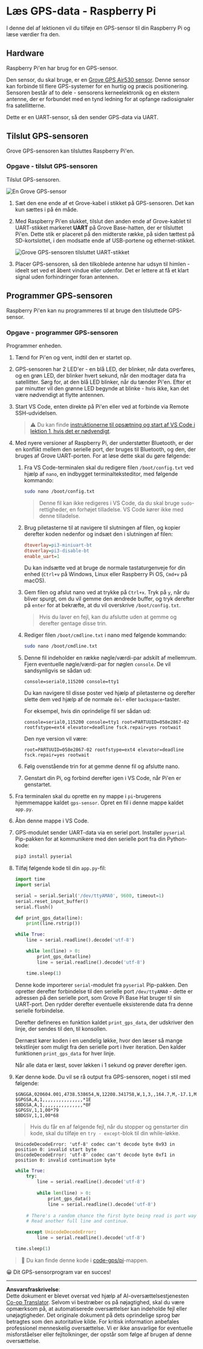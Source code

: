 <!--
CO_OP_TRANSLATOR_METADATA:
{
  "original_hash": "3b2448c7ab4e9673e77e35a50c5e350d",
  "translation_date": "2025-08-27T21:24:18+00:00",
  "source_file": "3-transport/lessons/1-location-tracking/pi-gps-sensor.md",
  "language_code": "da"
}
-->
# Læs GPS-data - Raspberry Pi

I denne del af lektionen vil du tilføje en GPS-sensor til din Raspberry Pi og læse værdier fra den.

## Hardware

Raspberry Pi'en har brug for en GPS-sensor.

Den sensor, du skal bruge, er en [Grove GPS Air530 sensor](https://www.seeedstudio.com/Grove-GPS-Air530-p-4584.html). Denne sensor kan forbinde til flere GPS-systemer for en hurtig og præcis positionering. Sensoren består af to dele - sensorens kerneelektronik og en ekstern antenne, der er forbundet med en tynd ledning for at opfange radiosignaler fra satellitterne.

Dette er en UART-sensor, så den sender GPS-data via UART.

## Tilslut GPS-sensoren

Grove GPS-sensoren kan tilsluttes Raspberry Pi'en.

### Opgave - tilslut GPS-sensoren

Tilslut GPS-sensoren.

![En Grove GPS-sensor](../../../../../translated_images/grove-gps-sensor.247943bf69b03f0d1820ef6ed10c587f9b650e8db55b936851c92412180bd3e2.da.png)

1. Sæt den ene ende af et Grove-kabel i stikket på GPS-sensoren. Det kan kun sættes i på én måde.

1. Med Raspberry Pi'en slukket, tilslut den anden ende af Grove-kablet til UART-stikket markeret **UART** på Grove Base-hatten, der er tilsluttet Pi'en. Dette stik er placeret på den midterste række, på siden tættest på SD-kortslottet, i den modsatte ende af USB-portene og ethernet-stikket.

    ![Grove GPS-sensoren tilsluttet UART-stikket](../../../../../translated_images/pi-gps-sensor.1f99ee2b2f6528915047ec78967bd362e0e4ee0ed594368a3837b9cf9cdaca64.da.png)

1. Placer GPS-sensoren, så den tilkoblede antenne har udsyn til himlen - ideelt set ved et åbent vindue eller udenfor. Det er lettere at få et klart signal uden forhindringer foran antennen.

## Programmer GPS-sensoren

Raspberry Pi'en kan nu programmeres til at bruge den tilsluttede GPS-sensor.

### Opgave - programmer GPS-sensoren

Programmer enheden.

1. Tænd for Pi'en og vent, indtil den er startet op.

1. GPS-sensoren har 2 LED'er - en blå LED, der blinker, når data overføres, og en grøn LED, der blinker hvert sekund, når den modtager data fra satellitter. Sørg for, at den blå LED blinker, når du tænder Pi'en. Efter et par minutter vil den grønne LED begynde at blinke - hvis ikke, kan det være nødvendigt at flytte antennen.

1. Start VS Code, enten direkte på Pi'en eller ved at forbinde via Remote SSH-udvidelsen.

    > ⚠️ Du kan finde [instruktionerne til opsætning og start af VS Code i lektion 1, hvis det er nødvendigt](../../../1-getting-started/lessons/1-introduction-to-iot/pi.md).

1. Med nyere versioner af Raspberry Pi, der understøtter Bluetooth, er der en konflikt mellem den serielle port, der bruges til Bluetooth, og den, der bruges af Grove UART-porten. For at løse dette skal du gøre følgende:

    1. Fra VS Code-terminalen skal du redigere filen `/boot/config.txt` ved hjælp af `nano`, en indbygget terminalteksteditor, med følgende kommando:

        ```sh
        sudo nano /boot/config.txt
        ```

        > Denne fil kan ikke redigeres i VS Code, da du skal bruge `sudo`-rettigheder, en forhøjet tilladelse. VS Code kører ikke med denne tilladelse.

    1. Brug piletasterne til at navigere til slutningen af filen, og kopier derefter koden nedenfor og indsæt den i slutningen af filen:

        ```ini
        dtoverlay=pi3-miniuart-bt
        dtoverlay=pi3-disable-bt
        enable_uart=1
        ```

        Du kan indsætte ved at bruge de normale tastaturgenveje for din enhed (`Ctrl+v` på Windows, Linux eller Raspberry Pi OS, `Cmd+v` på macOS).

    1. Gem filen og afslut nano ved at trykke på `Ctrl+x`. Tryk på `y`, når du bliver spurgt, om du vil gemme den ændrede buffer, og tryk derefter på `enter` for at bekræfte, at du vil overskrive `/boot/config.txt`.

        > Hvis du laver en fejl, kan du afslutte uden at gemme og derefter gentage disse trin.

    1. Rediger filen `/boot/cmdline.txt` i nano med følgende kommando:

        ```sh
        sudo nano /boot/cmdline.txt
        ```

    1. Denne fil indeholder en række nøgle/værdi-par adskilt af mellemrum. Fjern eventuelle nøgle/værdi-par for nøglen `console`. De vil sandsynligvis se sådan ud:

        ```output
        console=serial0,115200 console=tty1 
        ```

        Du kan navigere til disse poster ved hjælp af piletasterne og derefter slette dem ved hjælp af de normale `del`- eller `backspace`-taster.

        For eksempel, hvis din oprindelige fil ser sådan ud:

        ```output
        console=serial0,115200 console=tty1 root=PARTUUID=058e2867-02 rootfstype=ext4 elevator=deadline fsck.repair=yes rootwait
        ```

        Den nye version vil være:

        ```output
        root=PARTUUID=058e2867-02 rootfstype=ext4 elevator=deadline fsck.repair=yes rootwait
        ```

    1. Følg ovenstående trin for at gemme denne fil og afslutte nano.

    1. Genstart din Pi, og forbind derefter igen i VS Code, når Pi'en er genstartet.

1. Fra terminalen skal du oprette en ny mappe i `pi`-brugerens hjemmemappe kaldet `gps-sensor`. Opret en fil i denne mappe kaldet `app.py`.

1. Åbn denne mappe i VS Code.

1. GPS-modulet sender UART-data via en seriel port. Installer `pyserial` Pip-pakken for at kommunikere med den serielle port fra din Python-kode:

    ```sh
    pip3 install pyserial
    ```

1. Tilføj følgende kode til din `app.py`-fil:

    ```python
    import time
    import serial
    
    serial = serial.Serial('/dev/ttyAMA0', 9600, timeout=1)
    serial.reset_input_buffer()
    serial.flush()
    
    def print_gps_data(line):
        print(line.rstrip())
    
    while True:
        line = serial.readline().decode('utf-8')
    
        while len(line) > 0:
            print_gps_data(line)
            line = serial.readline().decode('utf-8')
    
        time.sleep(1)
    ```

    Denne kode importerer `serial`-modulet fra `pyserial` Pip-pakken. Den opretter derefter forbindelse til den serielle port `/dev/ttyAMA0` - dette er adressen på den serielle port, som Grove Pi Base Hat bruger til sin UART-port. Den rydder derefter eventuelle eksisterende data fra denne serielle forbindelse.

    Derefter defineres en funktion kaldet `print_gps_data`, der udskriver den linje, der sendes til den, til konsollen.

    Dernæst kører koden i en uendelig løkke, hvor den læser så mange tekstlinjer som muligt fra den serielle port i hver iteration. Den kalder funktionen `print_gps_data` for hver linje.

    Når alle data er læst, sover løkken i 1 sekund og prøver derefter igen.

1. Kør denne kode. Du vil se rå output fra GPS-sensoren, noget i stil med følgende:

    ```output
    $GNGGA,020604.001,4738.538654,N,12208.341758,W,1,3,,164.7,M,-17.1,M,,*67
    $GPGSA,A,1,,,,,,,,,,,,,,,*1E
    $BDGSA,A,1,,,,,,,,,,,,,,,*0F
    $GPGSV,1,1,00*79
    $BDGSV,1,1,00*68
    ```

    > Hvis du får en af følgende fejl, når du stopper og genstarter din kode, skal du tilføje en `try - except`-blok til din while-løkke.

      ```output
      UnicodeDecodeError: 'utf-8' codec can't decode byte 0x93 in position 0: invalid start byte
      UnicodeDecodeError: 'utf-8' codec can't decode byte 0xf1 in position 0: invalid continuation byte
      ```

    ```python
    while True:
        try:
            line = serial.readline().decode('utf-8')
              
            while len(line) > 0:
                print_gps_data()
                line = serial.readline().decode('utf-8')
      
        # There's a random chance the first byte being read is part way through a character.
        # Read another full line and continue.

        except UnicodeDecodeError:
            line = serial.readline().decode('utf-8')

    time.sleep(1)
    ```

> 💁 Du kan finde denne kode i [code-gps/pi](../../../../../3-transport/lessons/1-location-tracking/code-gps/pi)-mappen.

😀 Dit GPS-sensorprogram var en succes!

---

**Ansvarsfraskrivelse**:  
Dette dokument er blevet oversat ved hjælp af AI-oversættelsestjenesten [Co-op Translator](https://github.com/Azure/co-op-translator). Selvom vi bestræber os på nøjagtighed, skal du være opmærksom på, at automatiserede oversættelser kan indeholde fejl eller unøjagtigheder. Det originale dokument på dets oprindelige sprog bør betragtes som den autoritative kilde. For kritisk information anbefales professionel menneskelig oversættelse. Vi er ikke ansvarlige for eventuelle misforståelser eller fejltolkninger, der opstår som følge af brugen af denne oversættelse.